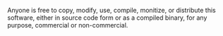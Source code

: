 

Anyone is free to copy, modify, use, compile, monitize, or
distribute this software, either in source code form or as a compiled
binary, for any purpose, commercial or non-commercial. 
